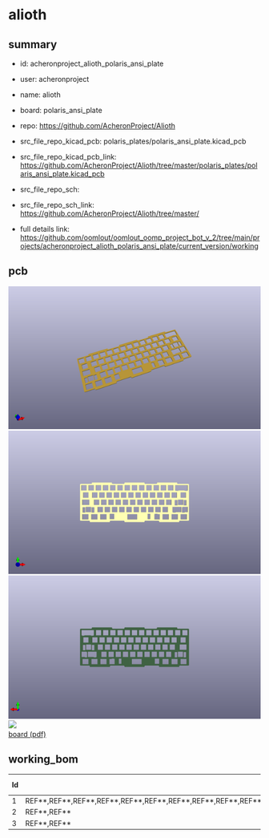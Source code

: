 # alioth
 
## summary 
* id: acheronproject_alioth_polaris_ansi_plate
* user: acheronproject
* name: alioth
* board: polaris_ansi_plate
* repo: https://github.com/AcheronProject/Alioth
* src_file_repo_kicad_pcb: polaris_plates/polaris_ansi_plate.kicad_pcb
* src_file_repo_kicad_pcb_link: https://github.com/AcheronProject/Alioth/tree/master/polaris_plates/polaris_ansi_plate.kicad_pcb


* src_file_repo_sch: 
* src_file_repo_sch_link: https://github.com/AcheronProject/Alioth/tree/master/
* full details link: https://github.com/oomlout/oomlout_oomp_project_bot_v_2/tree/main/projects/acheronproject_alioth_polaris_ansi_plate/current_version/working  


## pcb  
![](working_3d_600.png) 
![](working_3d_front_600.png)  
![](working_3d_back_600.png)  
![](working_600.png)  
[board (pdf)](working.pdf)  

## working_bom
| Id | Designator | Footprint | Quantity | Designation | Supplier and ref |  | None | 
| --- | --- | --- | --- | --- | --- | --- | --- | 
| 1 | REF**,REF**,REF**,REF**,REF**,REF**,REF**,REF**,REF**,REF**,REF**,REF**,REF**,REF**,REF**,REF**,REF**,REF**,REF**,REF**,REF**,REF**,REF**,REF**,REF**,REF**,REF**,REF**,REF**,REF**,REF**,REF**,REF**,REF**,REF**,REF**,REF**,REF**,REF**,REF**,REF**,REF**,REF**,REF**,REF**,REF** | MX100 | 46 | MX100 |  |  | [''] | 
| 2 | REF**,REF** | MX150 | 2 | MX150 |  |  | [''] | 
| 3 | REF**,REF** | MX225 | 2 | MX225 |  |  | [''] | 




